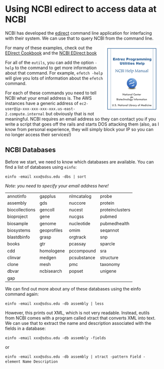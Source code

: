 # Using NCBI edirect to access data at NCBI

NCBI has developed the [edirect](https://www.ncbi.nlm.nih.gov/books/NBK179288/) command line application for interfacing with their system. We can use that to query NCBI from the command line.

[<img align="right" border="10" style="border-color:white" src="images/NCBIEDirect.png">](https://www.ncbi.nlm.nih.gov/books/NBK179288/)For many of these examples, check out the  [EDirect Cookbook](https://github.com/NCBI-Hackathons/EDirectCookbook) and the [NCBI EDirect book](https://www.ncbi.nlm.nih.gov/books/NBK179288/)

For all of the `eutils`, you can add the option `-help` to the command to get more information about that command. For example, `efetch -help` will give you lots of information about the `efetch` command.

For each of these commands you need to tell NCBI what your email address is. The AWS instances have a generic address of `ec2-user@ip-xxx-xxx-xxx-xxx.us-east-2.compute.internal` but obviously that is not meaningful. NCBI requires an email address so they can contact you if you write a script that goes off the rails and starts DOS attacking them (also, as I know from personal experience, they will simply block your IP so you can no longer access their services!)

## NCBI Databases

Before we start, we need to know which databases are available. You can find a list of databases using `einfo`:

```
einfo -email xxx@sdsu.edu -dbs | sort
```
*Note: you need to specify your email address here!*

|    |   |    |   |
--- | --- | --- | --- |
annotinfo | gapplus | nlmcatalog | probe
assembly | gds | nuccore | protein
biocollections | gencoll | nucest | proteinclusters
bioproject | gene | nucgss | pubmed
biosample | genome | nucleotide | pubmedhealth
biosystems | geoprofiles | omim | seqannot
blastdbinfo | grasp | orgtrack | snp
books | gtr | pcassay | sparcle
cdd | homologene | pccompound | sra
clinvar | medgen | pcsubstance | structure
clone | mesh | pmc | taxonomy
dbvar | ncbisearch | popset | unigene
gap   | | | |

We can find out more about any of these databases using the einfo command again:

```
einfo -email xxx@sdsu.edu -db assembly | less
```

However, this prints out XML, which is not very readable. Instead, eutils from NCBI comes with a program called xtract that converts XML into text. We can use that to extract the name and description associated with the fields in a database:

```
einfo -email xxx@sdsu.edu -db assembly -fields 
```

or

```
einfo -email xxx@sdsu.edu -db assembly | xtract -pattern Field -element Name Description
```


